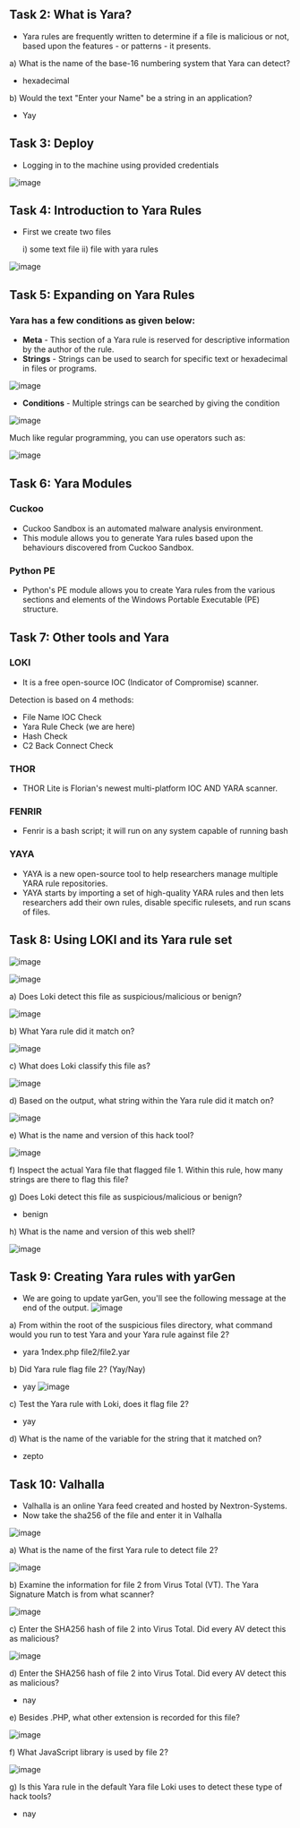 ## Task 2: What is Yara?
- Yara rules are frequently written to determine if a file is malicious or not, based upon the features - or patterns - it presents.

a) What is the name of the base-16 numbering system that Yara can detect?
- hexadecimal

b) Would the text "Enter your Name" be a string in an application?
- Yay

## Task 3: Deploy
- Logging in to the machine using provided credentials

![image](https://github.com/Akhilkj123/Cyber-Security/assets/65653010/e902049d-729b-4404-96f6-49138cd310af)

## Task 4: Introduction to Yara Rules
- First we create two files

  i) some text file
  ii) file with yara rules

![image](https://github.com/Akhilkj123/Cyber-Security/assets/65653010/6944f40e-69e6-4868-8554-0e06ae6aa69e)

## Task 5: Expanding on Yara Rules
### Yara has a few conditions as given below:
- **Meta** - This section of a Yara rule is reserved for descriptive information by the author of the rule.
- **Strings** - Strings can be used to search for specific text or hexadecimal in files or programs.

![image](https://github.com/Akhilkj123/Cyber-Security/assets/65653010/6eb533bf-5365-496e-9129-4b95d84be959)

- **Conditions** - Multiple strings can be searched by giving the condition

![image](https://github.com/Akhilkj123/Cyber-Security/assets/65653010/28401998-1b30-4347-bb38-6eac28bafb40)

 Much like regular programming, you can use operators such as:

![image](https://github.com/Akhilkj123/Cyber-Security/assets/65653010/b06541ee-bdec-4455-a48f-e66c1606bc19)

## Task 6: Yara Modules
### Cuckoo
- Cuckoo Sandbox is an automated malware analysis environment.
- This module allows you to generate Yara rules based upon the behaviours discovered from Cuckoo Sandbox.

### Python PE
- Python's PE module allows you to create Yara rules from the various sections and elements of the Windows Portable Executable (PE) structure.

## Task 7: Other tools and Yara
### LOKI
- It is a free open-source IOC (Indicator of Compromise) scanner.

Detection is based on 4 methods:
- File Name IOC Check
- Yara Rule Check (we are here)
- Hash Check
- C2 Back Connect Check

### THOR
- THOR Lite is Florian's newest multi-platform IOC AND YARA scanner.

### FENRIR
- Fenrir is a bash script; it will run on any system capable of running bash

### YAYA
- YAYA is a new open-source tool to help researchers manage multiple YARA rule repositories.
- YAYA starts by importing a set of high-quality YARA rules and then lets researchers add their own rules, disable specific rulesets, and run scans of files.

## Task 8: Using LOKI and its Yara rule set

![image](https://github.com/Akhilkj123/Cyber-Security/assets/65653010/a8210830-6190-4da7-be86-38e5e4ffdbb7)

![image](https://github.com/Akhilkj123/Cyber-Security/assets/65653010/63ea38c6-3aee-4d75-a4bd-185e6e22a6e5)

a) Does Loki detect this file as suspicious/malicious or benign?

![image](https://github.com/Akhilkj123/Cyber-Security/assets/65653010/fce66bd9-d09a-4068-8a5b-62472d285909)

b) What Yara rule did it match on?

![image](https://github.com/Akhilkj123/Cyber-Security/assets/65653010/b1e07312-4f5d-469a-ac93-2f65f02aedbf)

c) What does Loki classify this file as?

![image](https://github.com/Akhilkj123/Cyber-Security/assets/65653010/fc8d09ac-3896-489d-b6dd-f0008b186927)

d) Based on the output, what string within the Yara rule did it match on?

![image](https://github.com/Akhilkj123/Cyber-Security/assets/65653010/9ce4a9a6-239e-4b04-8cbf-a0eb5cb30f4e)

e) What is the name and version of this hack tool?

![image](https://github.com/Akhilkj123/Cyber-Security/assets/65653010/29844c0c-84f3-4bda-8b2c-7ea1aae5f136)

f) Inspect the actual Yara file that flagged file 1. Within this rule, how many strings are there to flag this file?


g) Does Loki detect this file as suspicious/malicious or benign?
- benign

h) What is the name and version of this web shell?

![image](https://github.com/Akhilkj123/Cyber-Security/assets/65653010/5743764a-67ea-4447-bca3-15d7f0ba576f)


## Task 9: Creating Yara rules with yarGen

- We are going to update yarGen, you'll see the following message at the end of the output.
![image](https://github.com/Akhilkj123/Cyber-Security/assets/65653010/8dd7bc51-6881-467a-bf38-b47af69d30cb)

a) From within the root of the suspicious files directory, what command would you run to test Yara and your Yara rule against file 2?
- yara 1ndex.php file2/file2.yar

b) Did Yara rule flag file 2? (Yay/Nay)
- yay
![image](https://github.com/Akhilkj123/Cyber-Security/assets/65653010/ccd2833b-abdd-4fc7-869b-f8155e8d490c)

c) Test the Yara rule with Loki, does it flag file 2?
- yay

d) What is the name of the variable for the string that it matched on?
- zepto


## Task 10: Valhalla
- Valhalla is an online Yara feed created and hosted by Nextron-Systems.
- Now take the sha256 of the file and enter it in Valhalla

![image](https://github.com/Akhilkj123/Cyber-Security/assets/65653010/5258c050-654c-473e-ac2d-70649d6a298a)

a)  What is the name of the first Yara rule to detect file 2?

![image](https://github.com/Akhilkj123/Cyber-Security/assets/65653010/ecf5a6f9-58e4-460f-a836-21c17c2aba7f)

b) Examine the information for file 2 from Virus Total (VT). The Yara Signature Match is from what scanner?

![image](https://github.com/Akhilkj123/Cyber-Security/assets/65653010/f7c00239-bdfb-419e-871e-38272bdb5414)

c) Enter the SHA256 hash of file 2 into Virus Total. Did every AV detect this as malicious?

![image](https://github.com/Akhilkj123/Cyber-Security/assets/65653010/178dff32-bd08-4569-b633-e9fda78ee03a)

d) Enter the SHA256 hash of file 2 into Virus Total. Did every AV detect this as malicious?
- nay

e) Besides .PHP, what other extension is recorded for this file?

![image](https://github.com/Akhilkj123/Cyber-Security/assets/65653010/d802c872-130d-4f8d-8fcf-911ccb3c41f8)

f) What JavaScript library is used by file 2?

![image](https://github.com/Akhilkj123/Cyber-Security/assets/65653010/47754c76-96b4-4db5-aa7e-8aea6e9ab306)

g) Is this Yara rule in the default Yara file Loki uses to detect these type of hack tools? 
- nay


